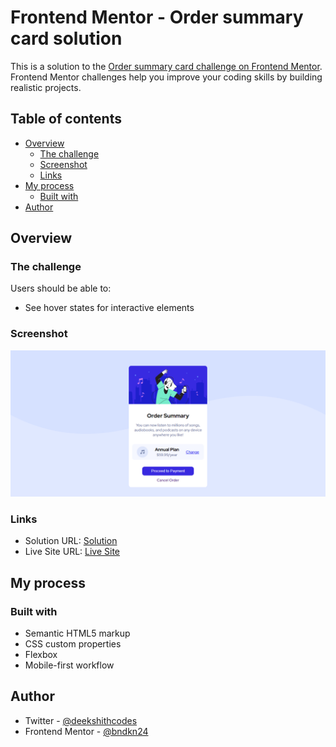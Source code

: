 # Frontend Mentor - Order summary card solution

This is a solution to the [Order summary card challenge on Frontend Mentor](https://www.frontendmentor.io/challenges/order-summary-component-QlPmajDUj). Frontend Mentor challenges help you improve your coding skills by building realistic projects.

## Table of contents

- [Overview](#overview)
  - [The challenge](#the-challenge)
  - [Screenshot](#screenshot)
  - [Links](#links)
- [My process](#my-process)
  - [Built with](#built-with)
- [Author](#author)

## Overview

### The challenge

Users should be able to:

- See hover states for interactive elements

### Screenshot

![](./screenshot.PNG)

### Links

- Solution URL: [Solution](https://your-solution-url.com)
- Live Site URL: [Live Site](https://jovial-yalow-cf289a.netlify.app/)

## My process

### Built with

- Semantic HTML5 markup
- CSS custom properties
- Flexbox
- Mobile-first workflow

## Author

- Twitter - [@deekshithcodes](https://twitter.com/deekshithcodes)
- Frontend Mentor - [@bndkn24](https://www.frontendmentor.io/profile/bndkn24)
